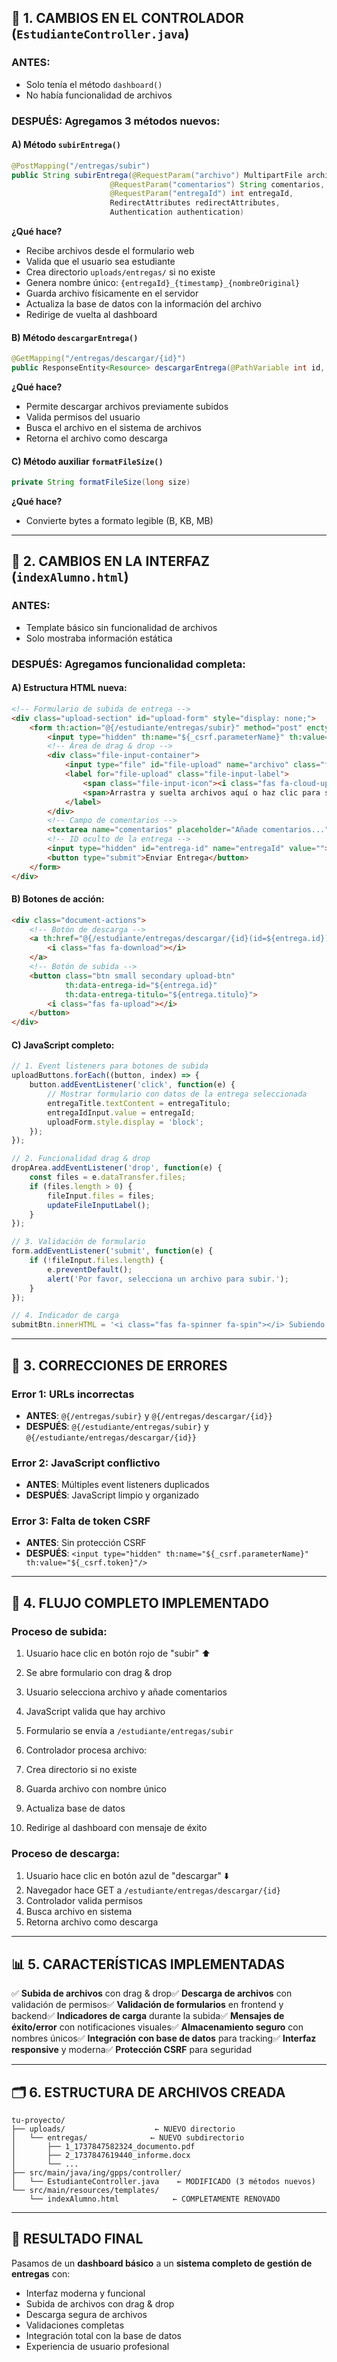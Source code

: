 ## 🔧 **1. CAMBIOS EN EL CONTROLADOR (`EstudianteController.java`)**

### **ANTES**:

- Solo tenía el método `dashboard()` 
- No había funcionalidad de archivos


### **DESPUÉS**: Agregamos 3 métodos nuevos:

#### **A) Método `subirEntrega()`**

```java
@PostMapping("/entregas/subir")
public String subirEntrega(@RequestParam("archivo") MultipartFile archivo,
                      @RequestParam("comentarios") String comentarios,
                      @RequestParam("entregaId") int entregaId,
                      RedirectAttributes redirectAttributes,
                      Authentication authentication)
```

**¿Qué hace?**

- Recibe archivos desde el formulario web
- Valida que el usuario sea estudiante
- Crea directorio `uploads/entregas/` si no existe
- Genera nombre único: `{entregaId}_{timestamp}_{nombreOriginal}`
- Guarda archivo físicamente en el servidor
- Actualiza la base de datos con la información del archivo
- Redirige de vuelta al dashboard


#### **B) Método `descargarEntrega()`**

```java
@GetMapping("/entregas/descargar/{id}")
public ResponseEntity<Resource> descargarEntrega(@PathVariable int id, Authentication authentication)
```

**¿Qué hace?**

- Permite descargar archivos previamente subidos
- Valida permisos del usuario
- Busca el archivo en el sistema de archivos
- Retorna el archivo como descarga


#### **C) Método auxiliar `formatFileSize()`**

```java
private String formatFileSize(long size)
```

**¿Qué hace?**

- Convierte bytes a formato legible (B, KB, MB)


---

## 🎨 **2. CAMBIOS EN LA INTERFAZ (`indexAlumno.html`)**

### **ANTES**:

- Template básico sin funcionalidad de archivos
- Solo mostraba información estática


### **DESPUÉS**: Agregamos funcionalidad completa:

#### **A) Estructura HTML nueva:**

```html
<!-- Formulario de subida de entrega -->
<div class="upload-section" id="upload-form" style="display: none;">
    <form th:action="@{/estudiante/entregas/subir}" method="post" enctype="multipart/form-data">
        <input type="hidden" th:name="${_csrf.parameterName}" th:value="${_csrf.token}"/>
        <!-- Área de drag & drop -->
        <div class="file-input-container">
            <input type="file" id="file-upload" name="archivo" class="file-input" required>
            <label for="file-upload" class="file-input-label">
                <span class="file-input-icon"><i class="fas fa-cloud-upload-alt"></i></span>
                <span>Arrastra y suelta archivos aquí o haz clic para seleccionar</span>
            </label>
        </div>
        <!-- Campo de comentarios -->
        <textarea name="comentarios" placeholder="Añade comentarios..."></textarea>
        <!-- ID oculto de la entrega -->
        <input type="hidden" id="entrega-id" name="entregaId" value="">
        <button type="submit">Enviar Entrega</button>
    </form>
</div>
```

#### **B) Botones de acción:**

```html
<div class="document-actions">
    <!-- Botón de descarga -->
    <a th:href="@{/estudiante/entregas/descargar/{id}(id=${entrega.id})}" class="btn small primary">
        <i class="fas fa-download"></i>
    </a>
    <!-- Botón de subida -->
    <button class="btn small secondary upload-btn"
            th:data-entrega-id="${entrega.id}"
            th:data-entrega-titulo="${entrega.titulo}">
        <i class="fas fa-upload"></i>
    </button>
</div>
```

#### **C) JavaScript completo:**

```javascript
// 1. Event listeners para botones de subida
uploadButtons.forEach((button, index) => {
    button.addEventListener('click', function(e) {
        // Mostrar formulario con datos de la entrega seleccionada
        entregaTitle.textContent = entregaTitulo;
        entregaIdInput.value = entregaId;
        uploadForm.style.display = 'block';
    });
});

// 2. Funcionalidad drag & drop
dropArea.addEventListener('drop', function(e) {
    const files = e.dataTransfer.files;
    if (files.length > 0) {
        fileInput.files = files;
        updateFileInputLabel();
    }
});

// 3. Validación de formulario
form.addEventListener('submit', function(e) {
    if (!fileInput.files.length) {
        e.preventDefault();
        alert('Por favor, selecciona un archivo para subir.');
    }
});

// 4. Indicador de carga
submitBtn.innerHTML = '<i class="fas fa-spinner fa-spin"></i> Subiendo...';
```

---

## 🎯 **3. CORRECCIONES DE ERRORES**

### **Error 1: URLs incorrectas**

- **ANTES**: `@{/entregas/subir}` y `@{/entregas/descargar/{id}}`
- **DESPUÉS**: `@{/estudiante/entregas/subir}` y `@{/estudiante/entregas/descargar/{id}}`


### **Error 2: JavaScript conflictivo**

- **ANTES**: Múltiples event listeners duplicados
- **DESPUÉS**: JavaScript limpio y organizado


### **Error 3: Falta de token CSRF**

- **ANTES**: Sin protección CSRF
- **DESPUÉS**: `<input type="hidden" th:name="${_csrf.parameterName}" th:value="${_csrf.token}"/>`


---

## 🔄 **4. FLUJO COMPLETO IMPLEMENTADO**

### **Proceso de subida:**

1. Usuario hace clic en botón rojo de "subir" ⬆️
2. Se abre formulario con drag & drop
3. Usuario selecciona archivo y añade comentarios
4. JavaScript valida que hay archivo
5. Formulario se envía a `/estudiante/entregas/subir`
6. Controlador procesa archivo:

1. Crea directorio si no existe
2. Guarda archivo con nombre único
3. Actualiza base de datos



7. Redirige al dashboard con mensaje de éxito


### **Proceso de descarga:**

1. Usuario hace clic en botón azul de "descargar" ⬇️
2. Navegador hace GET a `/estudiante/entregas/descargar/{id}`
3. Controlador valida permisos
4. Busca archivo en sistema
5. Retorna archivo como descarga


---

## 📊 **5. CARACTERÍSTICAS IMPLEMENTADAS**

✅ **Subida de archivos** con drag & drop✅ **Descarga de archivos** con validación de permisos✅ **Validación de formularios** en frontend y backend✅ **Indicadores de carga** durante la subida✅ **Mensajes de éxito/error** con notificaciones visuales✅ **Almacenamiento seguro** con nombres únicos✅ **Integración con base de datos** para tracking✅ **Interfaz responsive** y moderna✅ **Protección CSRF** para seguridad

---

## 🗂️ **6. ESTRUCTURA DE ARCHIVOS CREADA**

```plaintext
tu-proyecto/
├── uploads/                    ← NUEVO directorio
│   └── entregas/              ← NUEVO subdirectorio
│       ├── 1_1737847582324_documento.pdf
│       ├── 2_1737847619440_informe.docx
│       └── ...
├── src/main/java/ing/gpps/controller/
│   └── EstudianteController.java    ← MODIFICADO (3 métodos nuevos)
└── src/main/resources/templates/
    └── indexAlumno.html            ← COMPLETAMENTE RENOVADO
```

---

## 🎯 **RESULTADO FINAL**

Pasamos de un **dashboard básico** a un **sistema completo de gestión de entregas** con:

- Interfaz moderna y funcional
- Subida de archivos con drag & drop
- Descarga segura de archivos
- Validaciones completas
- Integración total con la base de datos
- Experiencia de usuario profesional
